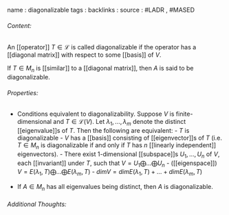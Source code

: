 name : diagonalizable
tags : 
backlinks : 
source : #LADR , #MASED 

###### Content:
An [[operator]] $T \in \mathcal{L}$ is called diagonalizable if the operator has a [[diagonal matrix]] with respect to some [[basis]] of $V$.

If $T \in M_n$ is [[similar]] to a [[diagonal matrix]], then $A$ is said to be diagonalizable.

###### Properties:
- Conditions equivalent to diagonalizability. Suppose $V$ is finite-dimensional and $T \in \mathcal{L}(V)$. Let $\lambda_1,...,\lambda_m$ denote the distinct [[eigenvalue]]s of $T$. Then the following are equivalent:
		- $T$ is diagonalizable
		- $V$ has a [[basis]] consisting of [[eigenvector]]s of $T$ (i.e. $T \in M_n$ is diagonalizable if and only if $T$ has $n$ [[linearly independent]] eigenvectors).
		- There exist 1-dimensional [[subspace]]s $U_1,...,U_n$ of $V$, each [[invariant]] under $T$, such that $V = U_1 \bigoplus ... \bigoplus U_n$
		- ([[eigenspace]]) $V = E(\lambda_1,T) \bigoplus ... \bigoplus E(\lambda_m,T)$
		- $dim V = dim E(\lambda_1,T)+...+dim E(\lambda_m,T)$

- If $A \in M_n$ has all eigenvalues being distinct, then $A$ is diagonalizable.

###### Additional Thoughts:
